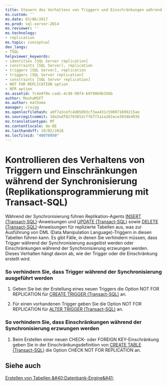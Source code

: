 ```yaml
---
title: Steuern des Verhaltens von Triggern und Einschränkungen während der Synchronisierung (Replikationsprogrammierung mit Transact-SQL) | Microsoft-Dokumentation
ms.custom: ''
ms.date: 03/06/2017
ms.prod: sql-server-2014
ms.reviewer: ''
ms.technology:
- replication
ms.topic: conceptual
dev_langs:
- TSQL
helpviewer_keywords:
- identities [SQL Server replication]
- constraints [SQL Server], replication
- triggers [SQL Server], replication
- triggers [SQL Server replication]
- constraints [SQL Server replication]
- NOT FOR REPLICATION option
- NFR option
ms.assetid: 7c4e0f0e-cadc-4c99-98f4-69799b9b356b
author: MashaMSFT
ms.author: mathoma
manager: craigg
ms.openlocfilehash: a9f7a3cefc4d85893cf3aa431c590971699215ae
ms.sourcegitcommit: 3da2edf82763852cff6772a1a282ace3034b4936
ms.translationtype: MT
ms.contentlocale: de-DE
ms.lasthandoff: 10/02/2018
ms.locfileid: "48070950"
---
```

# <a name="control-the-behavior-of-triggers-and-constraints-during-synchronization-replication-transact-sql-programming"></a>Kontrollieren des Verhaltens von Triggern und Einschränkungen während der Synchronisierung (Replikationsprogrammierung mit Transact-SQL)
  Während der Synchronisierung führen Replikation-Agents [INSERT &#40;Transact-SQL&#41;](/sql/t-sql/statements/insert-transact-sql)-Anweisungen und [UPDATE &#40;Transact-SQL&#41;](/sql/t-sql/queries/update-transact-sql) sowie [DELETE &#40;Transact-SQL&#41;](/sql/t-sql/statements/delete-transact-sql)-Anweisungen für replizierte Tabellen aus, was zur Ausführung von DML (Data Manipulation Language)-Triggern in diesen Tabellen führen kann. Es gibt Fälle, in denen Sie verhindern müssen, dass Trigger während der Synchronisierung ausgelöst werden oder Einschränkungen während der Synchronisierung erzwungen werden. Dieses Verhalten hängt davon ab, wie der Trigger oder die Einschränkung erstellt wird.  
  
### <a name="to-prevent-triggers-from-executing-during-synchronization"></a>So verhindern Sie, dass Trigger während der Synchronisierung ausgeführt werden  
  
1.  Geben Sie bei der Erstellung eines neuen Triggers die Option NOT FOR REPLICATION für [CREATE TRIGGER &#40;Transact-SQL&#41;](/sql/t-sql/statements/create-trigger-transact-sql) an.  
  
2.  Für einen vorhandenen Trigger geben Sie die Option NOT FOR REPLICATION für [ALTER TRIGGER &#40;Transact-SQL&#41;](/sql/t-sql/statements/alter-trigger-transact-sql) an.  
  
### <a name="to-prevent-constraints-from-being-enforced-during-synchronization"></a>So verhindern Sie, dass Einschränkungen während der Synchronisierung erzwungen werden  
  
1.  Beim Erstellen einer neuen CHECK- oder FOREIGN KEY-Einschränkung geben Sie in der Einschränkungsdefinition von [CREATE TABLE &#40;Transact-SQL&#41;](/sql/t-sql/statements/create-table-transact-sql) die Option CHECK NOT FOR REPLICATION an.  
  
## <a name="see-also"></a>Siehe auch  
 [Erstellen von Tabellen &amp;#40;Datenbank-Engine&amp;#41;](../tables/create-tables-database-engine.md)  
  
  
